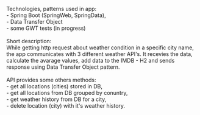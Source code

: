 Technologies, patterns used in app:
<br> - Spring Boot (SpringWeb, SpringData),
<br> - Data Transfer Object
<br> - some GWT tests (in progress)
<br>
<br>Short description:
<br>While getting http request about weather condition in a specific city name, the app communicates with 3 different weather API's. It recevies the data, calculate the avarage values, add data to the IMDB - H2 and sends response using Data Transfer Object pattern.
<br>
<br>API provides some others methods:
<br> - get all locations (cities) stored in DB,
<br> - get all locations from DB grouped by conuntry,
<br> - get weather history from DB for a city,
<br> - delete location (city) with it's weather history.

